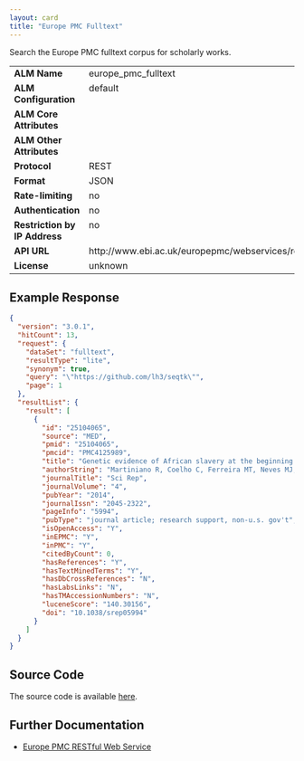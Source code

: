 ```yaml
---
layout: card
title: "Europe PMC Fulltext"
---
```


Search the Europe PMC fulltext corpus for scholarly works.

<table width=100% border="0" cellspacing="0" cellpadding="0">
<tbody>
<tr>
<td valign="top" width=30%><strong>ALM Name</strong></td>
<td valign="top" width=70%>europe_pmc_fulltext</td>
</tr>
<tr>
<td valign="top" width=20%><strong>ALM Configuration</strong></td>
<td valign="top" width=80%>default</td>
</tr>
<tr>
<td valign="top" width=20%><strong>ALM Core Attributes</strong></td>
<td valign="top" width=80%>&nbsp;</td>
</tr>
<td valign="top" width=20%><strong>ALM Other Attributes</strong></td>
<td valign="top" width=80%>&nbsp;</td>
</tr>
<tr>
<td valign="top" width=30%><strong>Protocol</strong></td>
<td valign="top" width=70%>REST</td>
</tr>
<tr>
<td valign="top" width=30%><strong>Format</strong></td>
<td valign="top" width=70%>JSON</td>
</tr>
<tr>
<td valign="top" width=20%><strong>Rate-limiting</strong></td>
<td valign="top" width=80%>no</td>
</tr>
<tr>
<td valign="top" width=20%><strong>Authentication</strong></td>
<td valign="top" width=80%>no</td>
</tr>
<tr>
<td valign="top" width=20%><strong>Restriction by IP Address</strong></td>
<td valign="top" width=80%>no</td>
</tr>
<tr>
<td valign="top" width=20%><strong>API URL</strong></td>
<td valign="top" width=80%>http://www.ebi.ac.uk/europepmc/webservices/rest/search/query="DOI"+OR+"URL"&format=json&resultType=lite</td>
</tr>
<tr>
<td valign="top" width=20%><strong>License</strong></td>
<td valign="top" width=80%>unknown</td>
</tr>
</tbody>
</table>

## Example Response

```json
{
  "version": "3.0.1",
  "hitCount": 13,
  "request": {
    "dataSet": "fulltext",
    "resultType": "lite",
    "synonym": true,
    "query": "\"https://github.com/lh3/seqtk\"",
    "page": 1
  },
  "resultList": {
    "result": [
      {
        "id": "25104065",
        "source": "MED",
        "pmid": "25104065",
        "pmcid": "PMC4125989",
        "title": "Genetic evidence of African slavery at the beginning of the trans-Atlantic slave trade.",
        "authorString": "Martiniano R, Coelho C, Ferreira MT, Neves MJ, Pinhasi R, Bradley DG.",
        "journalTitle": "Sci Rep",
        "journalVolume": "4",
        "pubYear": "2014",
        "journalIssn": "2045-2322",
        "pageInfo": "5994",
        "pubType": "journal article; research support, non-u.s. gov't",
        "isOpenAccess": "Y",
        "inEPMC": "Y",
        "inPMC": "Y",
        "citedByCount": 0,
        "hasReferences": "Y",
        "hasTextMinedTerms": "Y",
        "hasDbCrossReferences": "N",
        "hasLabsLinks": "N",
        "hasTMAccessionNumbers": "N",
        "luceneScore": "140.30156",
        "doi": "10.1038/srep05994"
      }
    ]
  }
}

```

## Source Code
The source code is available [here](https://github.com/lagotto/lagotto/blob/master/app/models/agents/europe_pmc_fulltext.rb).

## Further Documentation
* [Europe PMC RESTful Web Service](http://europepmc.org/RestfulWebService)
